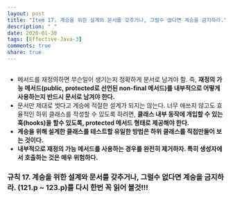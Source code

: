 ```yaml
---
layout: post
title: "Item 17. 계승을 위한 설계와 문서를 갖추거나, 그럴수 없다면 계승을 금지하라."
description: " "
date: 2020-01-30
tags: [Effective-Java-3]
comments: true
share: true
---
```


## 
- 메서드를 재정의하면 무슨일이 생기는지 정확하게 문서로 남겨야 함.
	즉, __재정의 가능 메서드(public, protected로 선언된 non-final 메서드)를 내부적으로 어떻게 사용하는지 반드시 문서로 남겨야 한다.__
- 문서만 제대로 썻다고 계승에 적절한 설계가 되지는 않는다. 
  너무 애쓰지 않고도 효율적인 하위 클래스를 작성할 수 있도록 하려면, __클래스 내부 동작에 개입할 수 있는 훅(hooks)을 할수 있도록, protected 메서드 형태로 제공해야 한다.__
- __계승을 위해 설계한 클래스를 테스트할 유일한 방법은 하위 클래스를 직접만들어 보는 것이다.__
- __내부적으로 재정의 가능 메서드를 사용하는 경우를 완전히 제거하자. 특히 생성자에서 호출하는 것은 매우 위험하다.__

### 규칙 17. 계승을 위한 설계와 문서를 갖추거나, 그럴수 없다면 계승을 금지하라. (121.p ~ 123.p)를 다시 한번 꼭 읽어 볼것!!!


